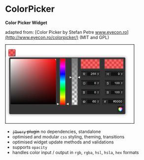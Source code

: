 # ColorPicker


**Color Picker Widget**

adapted from: [Color Picker by Stefan Petre www.eyecon.ro](http://www.eyecon.ro/colorpicker/) (MIT and GPL)

![ColorPicker](/colorpicker.png)

* <del>`jQuery` plugin</del> no dependencies, standalone
* optimised and modular `css` styling, theming, transitions
* optimised widget update methods and validations
* supports `opacity`
* handles color input / output in `rgb`, `rgba`, `hsl`, `hsla`, `hex` formats
